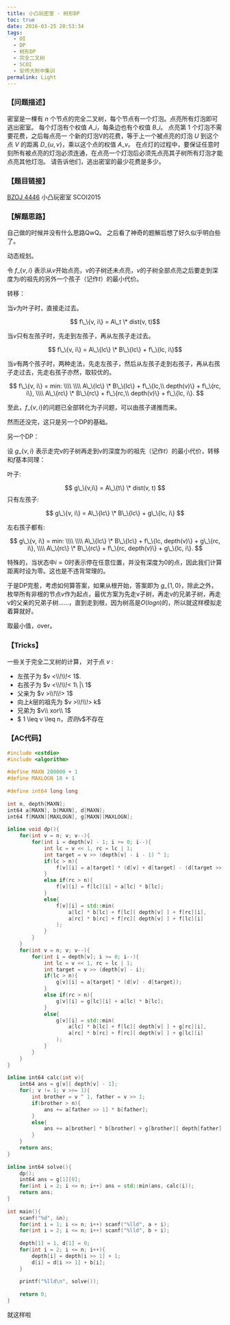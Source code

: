 ```yaml
---
title: 小凸玩密室 - 树形DP
toc: true
date: 2016-03-25 20:53:34
tags:
  - OI
  - DP
  - 树形DP
  - 完全二叉树
  - SCOI
  - 安师大附中集训
permalink: Light
---
```


### 【问题描述】

密室是一棵有 $n$ 个节点的完全二叉树，每个节点有一个灯泡。点亮所有灯泡即可逃出密室。
每个灯泡有个权值 $A\_i$，每条边也有个权值 $B\_i$。
点亮第 $1$ 个灯泡不需要花费，之后每点亮一 个新的灯泡V的花费，等于上一个被点亮的灯泡 $U$ 到这个点 $V$ 的距离 $D\_\{u,v\}$，乘以这个点的权值 $A\_v$。
在点灯的过程中，要保证任意时刻所有被点亮的灯泡必须连通，在点亮一个灯泡后必须先点亮其子树所有灯泡才能点亮其他灯泡。
请告诉他们，逃出密室的最少花费是多少。

<!--more-->

### 【题目链接】
[BZOJ 4446](http://www.lydsy.com/JudgeOnline/problem.php?id=4446) 小凸玩密室 SCOI2015

### 【解题思路】

自己做的时候并没有什么思路QwQ。
之后看了神奇的题解后想了好久似乎明白些了。

动态规划。

令 $f\_\{v,i\}$ 表示从$v$开始点亮，$v$的子树还未点亮，$v$的子树全部点亮之后要走到深度为$i$的祖先的另外一个孩子（记作$t$）的最小代价。

转移：

当$v$为叶子时，直接走过去。

$$ f\_\{v, i\} = A\_t \* dist(v, t)$$

当$v$只有左孩子时，先走到左孩子，再从左孩子走过去。

$$ f\_\{v, i\} = A\_\{lc\} \* B\_\{lc\} + f\_\{lc, i\}$$

当$v$有两个孩子时，两种走法，先走左孩子，然后从左孩子走到右孩子，再从右孩子走过去，先走右孩子亦然，取较优的。

$$
f\_\{v, i\} = min:
    \\\\
    \\\\ A\_\{lc\} \* B\_\{lc\} + f\_\{lc,\\ depth(v)\} + f\_\{rc, i\},
    \\\\ A\_\{rc\} \* B\_\{rc\} + f\_\{rc,\\ depth(v)\} + f\_\{lc, i\}.
$$

至此，$f\_\{v, i\}$的问题已全部转化为子问题，可以由孩子递推而来。

然而还没完，这只是另一个DP的基础。

另一个DP：

设 $g\_\{v, i\}$ 表示走完v的子树再走到v的深度为i的祖先（记作$t$）的最小代价，转移和$f$基本同理：

叶子:

$$
g\_\{v,i\} = A\_\{t\} \* dist(v, t)
$$
只有左孩子:

$$
g\_\{v, i\} = A\_\{lc\} \* B\_\{lc\} + g\_\{lc, i\}
$$

左右孩子都有:

$$
g\_\{v, i\} = min:
    \\\\
    \\\\ A\_\{lc\} \* B\_\{lc\} + f\_\{lc, depth(v)\} + g\_\{rc, i\},
    \\\\ A\_\{rc\} \* B\_\{rc\} + f\_\{rc, depth(v)\} + g\_\{lc, i\}.
$$

特殊的，当状态中$i = 0$时表示停在任意位置，并没有深度为0的点，因此我们计算距离时设为零。这也是不违背常理的。

于是DP完惹，考虑如何算答案，如果从根开始，答案即为 $g\_\{1, 0\}$，除此之外，枚举所有非根的节点$v$作为起点，最优方案为先走v子树，再走v的兄弟子树，再走v的父亲的兄弟子树……，直到走到根，因为树高是$O(logn)$的，所以就这样模拟走着算就好。

取最小值，over。

### 【Tricks】

一些关于完全二叉树的计算， 对于点 $v$ :

 - 左孩子为 $v <\\!\\!< 1$.
 - 右孩子为 $v <\\!\\!< 1\ |\ 1$
 - 父亲为 $v >\\!\\!> 1$   
 - 向上$k$层的祖先为 $v >\\!\\!> k$
 - 兄弟为 $v\\ xor\\ 1$
 - $ 1 \\leq v \\leq n$，否则$v$不存在

### 【AC代码】
```c++
#include <cstdio>
#include <algorithm>
 
#define MAXN 200000 + 1
#define MAXLOGN 18 + 1
 
#define int64 long long
 
int n, depth[MAXN];
int64 a[MAXN], b[MAXN], d[MAXN];
int64 f[MAXN][MAXLOGN], g[MAXN][MAXLOGN];
 
inline void dp(){
    for(int v = n; v; v--){
        for(int i = depth[v] - 1; i >= 0; i--){
            int lc = v << 1, rc = lc | 1;
            int target = v >> (depth[v] - i - 1) ^ 1;
            if(lc > n){
                f[v][i] = a[target] * (d[v] + d[target] - (d[target >> 1] << 1));
            }
            else if(rc > n){
                f[v][i] = f[lc][i] + a[lc] * b[lc];
            }
            else{
                f[v][i] = std::min(
                    a[lc] * b[lc] + f[lc][ depth[v] ] + f[rc][i],
                    a[rc] * b[rc] + f[rc][ depth[v] ] + f[lc][i]
                );
            }
        }
    }
    for(int v = n; v; v--){
        for(int i = depth[v]; i >= 0; i--){
            int lc = v << 1, rc = lc | 1;
            int target = v >> (depth[v] - i);
            if(lc > n){
                g[v][i] = a[target] * (d[v] - d[target]);
            }
            else if(rc > n){
                g[v][i] = g[lc][i] + a[lc] * b[lc];
            }
            else{
                g[v][i] = std::min(
                    a[lc] * b[lc] + f[lc][ depth[v] ] + g[rc][i],
                    a[rc] * b[rc] + f[rc][ depth[v] ] + g[lc][i]
                );
            }
        }
    }
}
 
inline int64 calc(int v){
    int64 ans = g[v][ depth[v] - 1];
    for(; v != 1; v >>= 1){
        int brother = v ^ 1, father = v >> 1;
        if(brother > n){
            ans += a[father >> 1] * b[father];
        }
        else{
            ans += a[brother] * b[brother] + g[brother][ depth[father] - 1 ];
        }
    }
    return ans;
}
 
inline int64 solve(){
    dp();
    int64 ans = g[1][0];
    for(int i = 2; i <= n; i++) ans = std::min(ans, calc(i));
    return ans;
}
 
int main(){
    scanf("%d", &n);
    for(int i = 1; i <= n; i++) scanf("%lld", a + i);
    for(int i = 2; i <= n; i++) scanf("%lld", b + i);
 
    depth[1] = 1, d[1] = 0;
    for(int i = 2; i <= n; i++){
        depth[i] = depth[i >> 1] + 1;
        d[i] = d[i >> 1] + b[i];
    }
 
    printf("%lld\n", solve());
 
    return 0;
}
```
就这样啦
